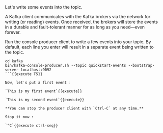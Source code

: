Let's write some events into the topic.

 A Kafka client communicates with the Kafka brokers via the network for writing (or reading)
 events. Once received, the brokers will store the events in a durable and fault-tolerant
 manner for as long as you need—even forever.

Run the console producer client to write a few events into your topic. By default, each
line you enter will result in a separate event being written to the topic. 

```
cd kafka
bin/kafka-console-producer.sh --topic quickstart-events --bootstrap-server localhost:9092
```{{execute T5}}

Now, let's put a first event :

`This is my first event`{{execute}}

`This is my second event`{{execute}}

**You can stop the producer client with `Ctrl-C` at any time.**

Stop it now :

`^C`{{execute ctrl-seq}}
